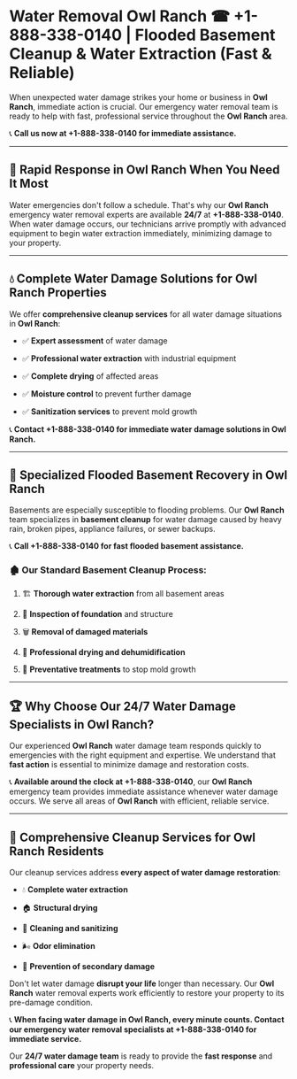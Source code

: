 # Water Removal Owl Ranch ☎ +1-888-338-0140 | Flooded Basement Cleanup & Water Extraction (Fast & Reliable)

When unexpected water damage strikes your home or business in **Owl Ranch**, immediate action is crucial. Our emergency water removal team is ready to help with fast, professional service throughout the **Owl Ranch** area. 

📞 **Call us now at +1-888-338-0140 for immediate assistance.**
---
## 🚀 Rapid Response in Owl Ranch When You Need It Most
Water emergencies don't follow a schedule. That's why our **Owl Ranch** emergency water removal experts are available **24/7** at **+1-888-338-0140**. When water damage occurs, our technicians arrive promptly with advanced equipment to begin water extraction immediately, minimizing damage to your property.
---
## 💧 Complete Water Damage Solutions for Owl Ranch Properties
We offer **comprehensive cleanup services** for all water damage situations in **Owl Ranch**:
- ✅ **Expert assessment** of water damage  
- ✅ **Professional water extraction** with industrial equipment  
- ✅ **Complete drying** of affected areas  
- ✅ **Moisture control** to prevent further damage  
- ✅ **Sanitization services** to prevent mold growth  
📞 **Contact +1-888-338-0140 for immediate water damage solutions in Owl Ranch.**
---
## 🌊 Specialized Flooded Basement Recovery in Owl Ranch
Basements are especially susceptible to flooding problems. Our **Owl Ranch** team specializes in **basement cleanup** for water damage caused by heavy rain, broken pipes, appliance failures, or sewer backups. 
📞 **Call +1-888-338-0140 for fast flooded basement assistance.**
### 🏚️ Our Standard Basement Cleanup Process:
1. 🏗️ **Thorough water extraction** from all basement areas  
2. 🔎 **Inspection of foundation** and structure  
3. 🗑️ **Removal of damaged materials**  
4. 💨 **Professional drying and dehumidification**  
5. 🚫 **Preventative treatments** to stop mold growth  
---
## 🏆 Why Choose Our 24/7 Water Damage Specialists in Owl Ranch?
Our experienced **Owl Ranch** water damage team responds quickly to emergencies with the right equipment and expertise. We understand that **fast action** is essential to minimize damage and restoration costs.
📞 **Available around the clock at +1-888-338-0140**, our **Owl Ranch** emergency team provides immediate assistance whenever water damage occurs. We serve all areas of **Owl Ranch** with efficient, reliable service.
---
## 🧹 Comprehensive Cleanup Services for Owl Ranch Residents
Our cleanup services address **every aspect of water damage restoration**:
- 💧 **Complete water extraction**  
- 🏠 **Structural drying**  
- 🧼 **Cleaning and sanitizing**  
- 🌬️ **Odor elimination**  
- 🚫 **Prevention of secondary damage**  
Don't let water damage **disrupt your life** longer than necessary. Our **Owl Ranch** water removal experts work efficiently to restore your property to its pre-damage condition.
📞 **When facing water damage in Owl Ranch, every minute counts. Contact our emergency water removal specialists at +1-888-338-0140 for immediate service.**
Our **24/7 water damage team** is ready to provide the **fast response** and **professional care** your property needs.
